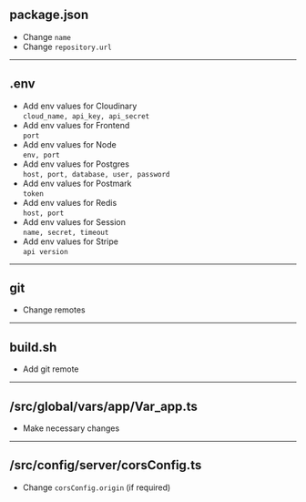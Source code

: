 ## package.json

- Change `name`
- Change `repository.url`

---

## .env

- Add env values for Cloudinary <br/> `cloud_name, api_key, api_secret`
- Add env values for Frontend <br/> `port`
- Add env values for Node <br/> `env, port`
- Add env values for Postgres <br/> `host, port, database, user, password`
- Add env values for Postmark <br/> `token`
- Add env values for Redis <br/> `host, port`
- Add env values for Session <br/> `name, secret, timeout`
- Add env values for Stripe <br/> `api version`

---

## git

- Change remotes

---

## build.sh

- Add git remote

---

## /src/global/vars/app/Var_app.ts

- Make necessary changes

---

## /src/config/server/corsConfig.ts

- Change `corsConfig.origin` (if required)
